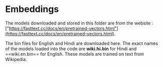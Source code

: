 # Embeddings

The models downloaded and stored in this folder are from the website : ["https://fasttext.cc/docs/en/pretrained-vectors.html"](https://fasttext.cc/docs/en/pretrained-vectors.html). 

The bin files for English and Hindi are downloaded here. The exact names of the models loaded into the code are **wiki.hi.bin** for Hindi and ==wiki.en.bin== for English. These models are trained on text from Wikipedia.
